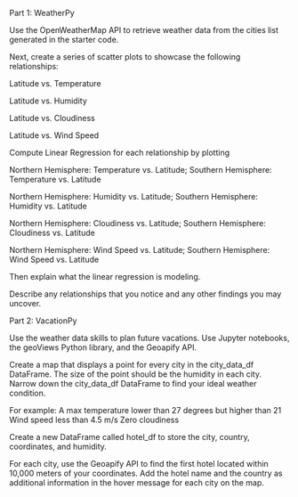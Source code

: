 Part 1: WeatherPy

Use the OpenWeatherMap API to retrieve weather data from the cities list generated in the starter code. 

Next, create a series of scatter plots to showcase the following relationships:

Latitude vs. Temperature

Latitude vs. Humidity

Latitude vs. Cloudiness

Latitude vs. Wind Speed



Compute Linear Regression for each relationship by plotting 

Northern Hemisphere: Temperature vs. Latitude;  Southern Hemisphere: Temperature vs. Latitude

Northern Hemisphere: Humidity vs. Latitude;  Southern Hemisphere: Humidity vs. Latitude

Northern Hemisphere: Cloudiness vs. Latitude;  Southern Hemisphere: Cloudiness vs. Latitude

Northern Hemisphere: Wind Speed vs. Latitude;  Southern Hemisphere: Wind Speed vs. Latitude

Then explain what the linear regression is modeling. 

Describe any relationships that you notice and any other findings you may uncover.







Part 2: VacationPy

Use the weather data skills to plan future vacations. Use Jupyter notebooks, the geoViews Python library, and the Geoapify API.

Create a map that displays a point for every city in the city_data_df DataFrame. The size of the point should be the humidity in each city.
Narrow down the city_data_df DataFrame to find your ideal weather condition. 

For example: 
A max temperature lower than 27 degrees but higher than 21
Wind speed less than 4.5 m/s
Zero cloudiness

Create a new DataFrame called hotel_df to store the city, country, coordinates, and humidity.

For each city, use the Geoapify API to find the first hotel located within 10,000 meters of your coordinates.
Add the hotel name and the country as additional information in the hover message for each city on the map. 
